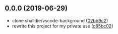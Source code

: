 ## 0.0.0 (2019-06-29)

* clone shalldie/vscode-background ([02bb9c2](https://github.com/hrdtbs/vscode-background/commit/02bb9c2))
* rewrite this project for my private use ([c85bc02](https://github.com/hrdtbs/vscode-background/commit/c85bc02))



